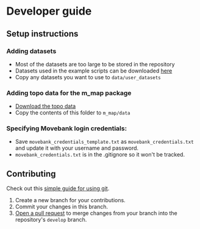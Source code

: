 # Developer guide

## Setup instructions

### Adding datasets
- Most of the datasets are too large to be stored in the repository
- Datasets used in the example scripts can be downloaded [here](https://drive.google.com/drive/folders/1pyK4E-z8XUjRlYKYFX5L198YOlvOoUHA?usp=sharing)
- Copy any datasets you want to use to ``data/user_datasets``
### Adding topo data for the m_map package
- [Download the topo data](https://drive.google.com/drive/folders/1RmhHbSsm15i5xQVMWLaerv39fHja2fgr?usp=sharing)
- Copy the contents of this folder to ``m_map/data``
### Specifying Movebank login credentials:
- Save ``movebank_credentials_template.txt`` as ``movebank_credentials.txt`` and update it with your username and password.
- ``movebank_credentials.txt`` is in the .gitignore so it won't be tracked.

## Contributing
Check out this [simple guide for using git](https://rogerdudler.github.io/git-guide/).

1. Create a new branch for your contributions.
2. Commit your changes in this branch.
3. [Open a pull request](https://github.com/jemissik/movebank_vis/pulls) to merge changes from your branch into the
repository's ``develop`` branch.